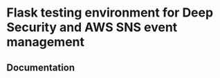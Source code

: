 

Flask testing environment for Deep Security and AWS SNS event management
========================================================================

## Documentation

